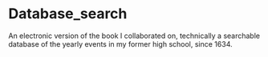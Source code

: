 # Database_search
An electronic version of the book I collaborated on, technically a searchable database of the yearly events in my former high school, since 1634.
